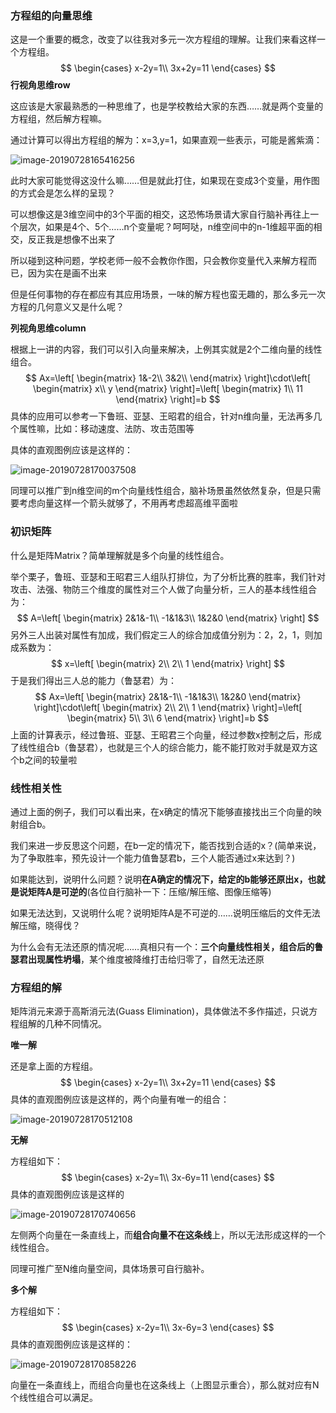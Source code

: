 ### 方程组的向量思维

这是一个重要的概念，改变了以往我对多元一次方程组的理解。让我们来看这样一个方程组。
$$
\begin{cases}
x-2y=1\\
3x+2y=11
\end{cases}
$$
**行视角思维row**

这应该是大家最熟悉的一种思维了，也是学校教给大家的东西……就是两个变量的方程组，然后解方程嘛。

通过计算可以得出方程组的解为：x=3,y=1，如果直观一些表示，可能是酱紫滴：

![image-20190728165416256](http://ww4.sinaimg.cn/large/006tNc79ly1g5foayy0jij30ty0niad8.jpg)

此时大家可能觉得这没什么嘛……但是就此打住，如果现在变成3个变量，用作图的方式会是怎么样的呈现？

可以想像这是3维空间中的3个平面的相交，这恐怖场景请大家自行脑补再往上一个层次，如果是4个、5个……n个变量呢？呵呵哒，n维空间中的n-1维超平面的相交，反正我是想像不出来了

所以碰到这种问题，学校老师一般不会教你作图，只会教你变量代入来解方程而已，因为实在是画不出来

但是任何事物的存在都应有其应用场景，一味的解方程也蛮无趣的，那么多元一次方程的几何意义又是什么呢？

**列视角思维column**

根据上一讲的内容，我们可以引入向量来解决，上例其实就是2个二维向量的线性组合。
$$
Ax=\left[
 \begin{matrix}
   1&-2\\
   3&2\\
  \end{matrix}
  \right]\cdot\left[
 \begin{matrix}
   x\\
   y
  \end{matrix}
  \right]=\left[
 \begin{matrix}
   1\\
   11
  \end{matrix}
  \right]=b
$$
具体的应用可以参考一下鲁班、亚瑟、王昭君的组合，针对n维向量，无法再多几个属性嘛，比如：移动速度、法防、攻击范围等

具体的直观图例应该是这样的：

![image-20190728170037508](http://ww2.sinaimg.cn/large/006tNc79ly1g5fob1o0rnj30f80t0jta.jpg)

同理可以推广到n维空间的m个向量线性组合，脑补场景虽然依然复杂，但是只需要考虑向量这样一个箭头就够了，不用再考虑超高维平面啦



### 初识矩阵

什么是矩阵Matrix？简单理解就是多个向量的线性组合。

举个栗子，鲁班、亚瑟和王昭君三人组队打排位，为了分析比赛的胜率，我们针对攻击、法强、物防三个维度的属性对三个人做了向量分析，三人的基本线性组合为：
$$
A=\left[
 \begin{matrix}
   2&1&-1\\
   -1&1&3\\
   1&2&0
  \end{matrix}
  \right]
$$
另外三人出装对属性有加成，我们假定三人的综合加成值分别为：2，2，1，则加成系数为：
$$
x=\left[
 \begin{matrix}
   2\\
   2\\
   1
  \end{matrix}
  \right]
$$
于是我们得出三人总的能力（鲁瑟君）为：
$$
Ax=\left[
 \begin{matrix}
   2&1&-1\\
   -1&1&3\\
   1&2&0
  \end{matrix}
  \right]\cdot\left[
 \begin{matrix}
   2\\
   2\\
   1
  \end{matrix}
  \right]=\left[
 \begin{matrix}
   5\\
   3\\
   6
  \end{matrix}
  \right]=b
$$
上面的计算表示，经过鲁班、亚瑟、王昭君三个向量，经过参数x控制之后，形成了线性组合b（鲁瑟君），也就是三个人的综合能力，能不能打败对手就是双方这个b之间的较量啦



### 线性相关性

通过上面的例子，我们可以看出来，在x确定的情况下能够直接找出三个向量的映射组合b。

我们来进一步反思这个问题，在b一定的情况下，能否找到合适的x？(简单来说，为了争取胜率，预先设计一个能力值鲁瑟君b，三个人能否通过x来达到？)

如果能达到，说明什么问题？说明**在A确定的情况下，给定的b能够还原出x，也就是说矩阵A是可逆的**(各位自行脑补一下：压缩/解压缩、图像压缩等)

如果无法达到，又说明什么呢？说明矩阵A是不可逆的……说明压缩后的文件无法解压缩，晓得伐？

为什么会有无法还原的情况呢……真相只有一个：**三个向量线性相关，组合后的鲁瑟君出现属性坍塌**，某个维度被降维打击给归零了，自然无法还原



### 方程组的解

矩阵消元来源于高斯消元法(Guass Elimination)，具体做法不多作描述，只说方程组解的几种不同情况。

**唯一解**

还是拿上面的方程组。
$$
\begin{cases}
x-2y=1\\
3x+2y=11
\end{cases}
$$
具体的直观图例应该是这样的，两个向量有唯一的组合：

![image-20190728170512108](http://ww2.sinaimg.cn/large/006tNc79ly1g5fob0hmspj30hu0te0v6.jpg)





**无解**

方程组如下：
$$
\begin{cases}
x-2y=1\\
3x-6y=11
\end{cases}
$$
具体的直观图例应该是这样的

![image-20190728170740656](http://ww3.sinaimg.cn/large/006tNc79ly1g5fob1ayw1j30fe0wu76s.jpg)

左侧两个向量在一条直线上，而**组合向量不在这条线**上，所以无法形成这样的一个线性组合。

同理可推广至N维向量空间，具体场景可自行脑补。





**多个解**

方程组如下：
$$
\begin{cases}
x-2y=1\\
3x-6y=3
\end{cases}
$$
具体的直观图例应该是这样的：

![image-20190728170858226](http://ww2.sinaimg.cn/large/006tNc79ly1g5fob24zl9j30i00riq4q.jpg)

向量在一条直线上，而组合向量也在这条线上（上图显示重合），那么就对应有N个线性组合可以满足。

